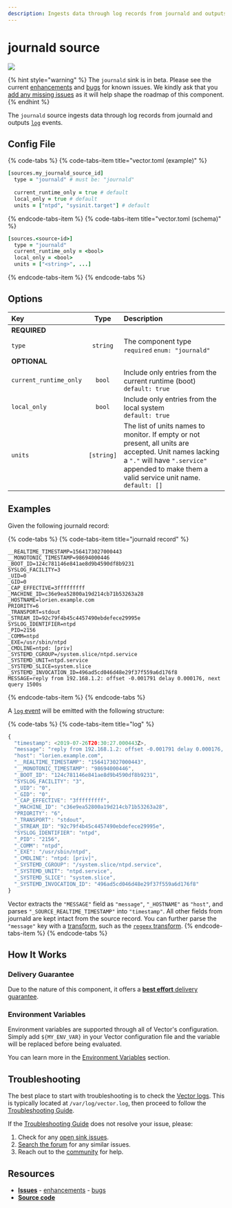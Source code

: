 ```yaml
---
description: Ingests data through log records from journald and outputs `log` events.
---
```


<!--
     THIS FILE IS AUTOOGENERATED!

     To make changes please edit the template located at:

     scripts/generate/templates/docs/usage/configuration/sources/journald.md.erb
-->

# journald source

![][images.journald_source]

{% hint style="warning" %}
The `journald` sink is in beta. Please see the current
[enhancements][url.journald_source_enhancements] and
[bugs][url.journald_source_bugs] for known issues.
We kindly ask that you [add any missing issues][url.new_journald_source_issue]
as it will help shape the roadmap of this component.
{% endhint %}

The `journald` source ingests data through log records from journald and outputs [`log`][docs.log_event] events.

## Config File

{% code-tabs %}
{% code-tabs-item title="vector.toml (example)" %}
```coffeescript
[sources.my_journald_source_id]
  type = "journald" # must be: "journald"
  
  current_runtime_only = true # default
  local_only = true # default
  units = ["ntpd", "sysinit.target"] # default
```
{% endcode-tabs-item %}
{% code-tabs-item title="vector.toml (schema)" %}
```coffeescript
[sources.<source-id>]
  type = "journald"
  current_runtime_only = <bool>
  local_only = <bool>
  units = ["<string>", ...]
```
{% endcode-tabs-item %}
{% endcode-tabs %}

## Options

| Key  | Type  | Description |
|:-----|:-----:|:------------|
| **REQUIRED** | | |
| `type` | `string` | The component type<br />`required` `enum: "journald"` |
| **OPTIONAL** | | |
| `current_runtime_only` | `bool` | Include only entries from the current runtime (boot)<br />`default: true` |
| `local_only` | `bool` | Include only entries from the local system<br />`default: true` |
| `units` | `[string]` | The list of units names to monitor. If empty or not present, all units are accepted. Unit names lacking a `"."` will have `".service"` appended to make them a valid service unit name.<br />`default: []` |

## Examples

Given the following journald record:

{% code-tabs %}
{% code-tabs-item title="journald record" %}

```
__REALTIME_TIMESTAMP=1564173027000443
__MONOTONIC_TIMESTAMP=98694000446
_BOOT_ID=124c781146e841ae8d9b4590df8b9231
SYSLOG_FACILITY=3
_UID=0
_GID=0
_CAP_EFFECTIVE=3fffffffff
_MACHINE_ID=c36e9ea52800a19d214cb71b53263a28
_HOSTNAME=lorien.example.com
PRIORITY=6
_TRANSPORT=stdout
_STREAM_ID=92c79f4b45c4457490ebdefece29995e
SYSLOG_IDENTIFIER=ntpd
_PID=2156
_COMM=ntpd
_EXE=/usr/sbin/ntpd
_CMDLINE=ntpd: [priv]
_SYSTEMD_CGROUP=/system.slice/ntpd.service
_SYSTEMD_UNIT=ntpd.service
_SYSTEMD_SLICE=system.slice
_SYSTEMD_INVOCATION_ID=496ad5cd046d48e29f37f559a6d176f8
MESSAGE=reply from 192.168.1.2: offset -0.001791 delay 0.000176, next query 1500s
```
{% endcode-tabs-item %}
{% endcode-tabs %}

A [`log` event][docs.log_event] will be emitted with the following structure:

{% code-tabs %}
{% code-tabs-item title="log" %}
```javascript
{
  "timestamp": <2019-07-26T20:30:27.000443Z>,
  "message": "reply from 192.168.1.2: offset -0.001791 delay 0.000176, next query 1500s",
  "host": "lorien.example.com",
  "__REALTIME_TIMESTAMP": "1564173027000443",
  "__MONOTONIC_TIMESTAMP": "98694000446",
  "_BOOT_ID": "124c781146e841ae8d9b4590df8b9231",
  "SYSLOG_FACILITY": "3",
  "_UID": "0",
  "_GID": "0",
  "_CAP_EFFECTIVE": "3fffffffff",
  "_MACHINE_ID": "c36e9ea52800a19d214cb71b53263a28",
  "PRIORITY": "6",
  "_TRANSPORT": "stdout",
  "_STREAM_ID": "92c79f4b45c4457490ebdefece29995e",
  "SYSLOG_IDENTIFIER": "ntpd",
  "_PID": "2156",
  "_COMM": "ntpd",
  "_EXE": "/usr/sbin/ntpd",
  "_CMDLINE": "ntpd: [priv]",
  "_SYSTEMD_CGROUP": "/system.slice/ntpd.service",
  "_SYSTEMD_UNIT": "ntpd.service",
  "_SYSTEMD_SLICE": "system.slice",
  "_SYSTEMD_INVOCATION_ID": "496ad5cd046d48e29f37f559a6d176f8"
}
```

Vector extracts the `"MESSAGE"` field as `"message"`, `"_HOSTNAME"` as `"host"`, and parses `"_SOURCE_REALTIME_TIMESTAMP"` into `"timestamp"`. All other fields from journald are kept intact from the source record. You can further parse the `"message"` key with a [transform][docs.transforms], such as the [`regeex` transform][docs.regex_parser_transform].
{% endcode-tabs-item %}
{% endcode-tabs %}

## How It Works

### Delivery Guarantee

Due to the nature of this component, it offers a
[**best effort** delivery guarantee][docs.best_effort_delivery].

### Environment Variables

Environment variables are supported through all of Vector's configuration.
Simply add `${MY_ENV_VAR}` in your Vector configuration file and the variable
will be replaced before being evaluated.

You can learn more in the [Environment Variables][docs.configuration.environment-variables]
section.

## Troubleshooting

The best place to start with troubleshooting is to check the
[Vector logs][docs.monitoring_logs]. This is typically located at
`/var/log/vector.log`, then proceed to follow the
[Troubleshooting Guide][docs.troubleshooting].

If the [Troubleshooting Guide][docs.troubleshooting] does not resolve your
issue, please:

1. Check for any [open sink issues][url.journald_source_issues].
2. [Search the forum][url.search_forum] for any similar issues.
2. Reach out to the [community][url.community] for help.

## Resources

* [**Issues**][url.journald_source_issues] - [enhancements][url.journald_source_enhancements] - [bugs][url.journald_source_bugs]
* [**Source code**][url.journald_source_source]


[docs.best_effort_delivery]: ../../../about/guarantees.md#best-effort-delivery
[docs.configuration.environment-variables]: ../../../usage/configuration#environment-variables
[docs.log_event]: ../../../about/data-model.md#log
[docs.monitoring_logs]: ../../../usage/administration/monitoring.md#logs
[docs.regex_parser_transform]: ../../../usage/configuration/transforms/regex_parser.md
[docs.transforms]: ../../../usage/configuration/transforms
[docs.troubleshooting]: ../../../usage/guides/troubleshooting.md
[images.journald_source]: ../../../assets/journald-source.svg
[url.community]: https://vector.dev/community
[url.journald_source_bugs]: https://github.com/timberio/vector/issues?q=is%3Aopen+is%3Aissue+label%3A%22Source%3A+journald%22+label%3A%22Type%3A+Bug%22
[url.journald_source_enhancements]: https://github.com/timberio/vector/issues?q=is%3Aopen+is%3Aissue+label%3A%22Source%3A+journald%22+label%3A%22Type%3A+Enhancement%22
[url.journald_source_issues]: https://github.com/timberio/vector/issues?q=is%3Aopen+is%3Aissue+label%3A%22Source%3A+journald%22
[url.journald_source_source]: https://github.com/timberio/vector/tree/master/src/sources/journald.rs
[url.new_journald_source_issue]: https://github.com/timberio/vector/issues/new?labels=Source%3A+journald
[url.search_forum]: https://forum.vector.dev/search?expanded=true
